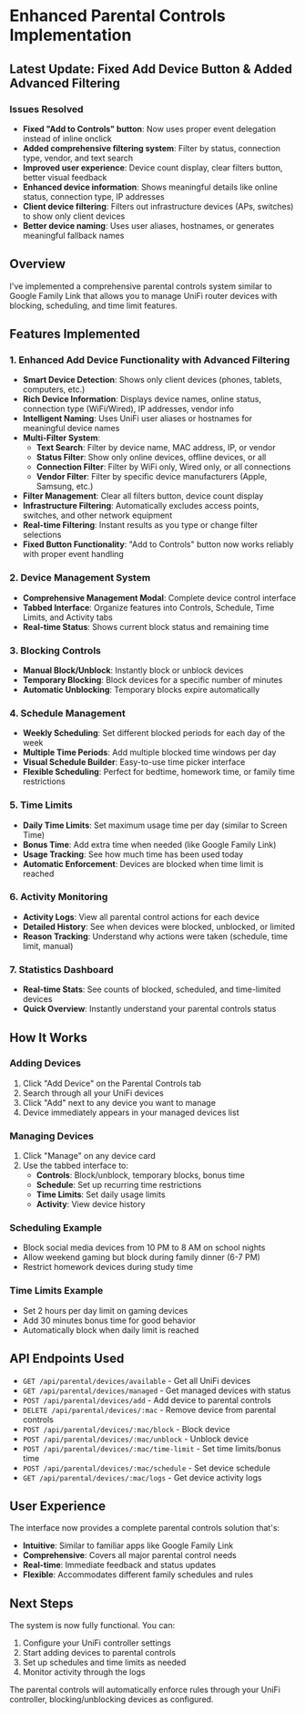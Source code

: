 # Enhanced Parental Controls Implementation

## Latest Update: Fixed Add Device Button & Added Advanced Filtering

### Issues Resolved
- **Fixed "Add to Controls" button**: Now uses proper event delegation instead of inline onclick
- **Added comprehensive filtering system**: Filter by status, connection type, vendor, and text search
- **Improved user experience**: Device count display, clear filters button, better visual feedback
- **Enhanced device information**: Shows meaningful details like online status, connection type, IP addresses
- **Client device filtering**: Filters out infrastructure devices (APs, switches) to show only client devices
- **Better device naming**: Uses user aliases, hostnames, or generates meaningful fallback names

## Overview
I've implemented a comprehensive parental controls system similar to Google Family Link that allows you to manage UniFi router devices with blocking, scheduling, and time limit features.

## Features Implemented

### 1. Enhanced Add Device Functionality with Advanced Filtering
- **Smart Device Detection**: Shows only client devices (phones, tablets, computers, etc.)
- **Rich Device Information**: Displays device names, online status, connection type (WiFi/Wired), IP addresses, vendor info
- **Intelligent Naming**: Uses UniFi user aliases or hostnames for meaningful device names
- **Multi-Filter System**: 
  - **Text Search**: Filter by device name, MAC address, IP, or vendor
  - **Status Filter**: Show only online devices, offline devices, or all
  - **Connection Filter**: Filter by WiFi only, Wired only, or all connections
  - **Vendor Filter**: Filter by specific device manufacturers (Apple, Samsung, etc.)
- **Filter Management**: Clear all filters button, device count display
- **Infrastructure Filtering**: Automatically excludes access points, switches, and other network equipment
- **Real-time Filtering**: Instant results as you type or change filter selections
- **Fixed Button Functionality**: "Add to Controls" button now works reliably with proper event handling

### 2. Device Management System
- **Comprehensive Management Modal**: Complete device control interface
- **Tabbed Interface**: Organize features into Controls, Schedule, Time Limits, and Activity tabs
- **Real-time Status**: Shows current block status and remaining time

### 3. Blocking Controls
- **Manual Block/Unblock**: Instantly block or unblock devices
- **Temporary Blocking**: Block devices for a specific number of minutes
- **Automatic Unblocking**: Temporary blocks expire automatically

### 4. Schedule Management
- **Weekly Scheduling**: Set different blocked periods for each day of the week
- **Multiple Time Periods**: Add multiple blocked time windows per day
- **Visual Schedule Builder**: Easy-to-use time picker interface
- **Flexible Scheduling**: Perfect for bedtime, homework time, or family time restrictions

### 5. Time Limits
- **Daily Time Limits**: Set maximum usage time per day (similar to Screen Time)
- **Bonus Time**: Add extra time when needed (like Google Family Link)
- **Usage Tracking**: See how much time has been used today
- **Automatic Enforcement**: Devices are blocked when time limit is reached

### 6. Activity Monitoring
- **Activity Logs**: View all parental control actions for each device
- **Detailed History**: See when devices were blocked, unblocked, or limited
- **Reason Tracking**: Understand why actions were taken (schedule, time limit, manual)

### 7. Statistics Dashboard
- **Real-time Stats**: See counts of blocked, scheduled, and time-limited devices
- **Quick Overview**: Instantly understand your parental controls status

## How It Works

### Adding Devices
1. Click "Add Device" on the Parental Controls tab
2. Search through all your UniFi devices
3. Click "Add" next to any device you want to manage
4. Device immediately appears in your managed devices list

### Managing Devices
1. Click "Manage" on any device card
2. Use the tabbed interface to:
   - **Controls**: Block/unblock, temporary blocks, bonus time
   - **Schedule**: Set up recurring time restrictions
   - **Time Limits**: Set daily usage limits
   - **Activity**: View device history

### Scheduling Example
- Block social media devices from 10 PM to 8 AM on school nights
- Allow weekend gaming but block during family dinner (6-7 PM)
- Restrict homework devices during study time

### Time Limits Example
- Set 2 hours per day limit on gaming devices
- Add 30 minutes bonus time for good behavior
- Automatically block when daily limit is reached

## API Endpoints Used
- `GET /api/parental/devices/available` - Get all UniFi devices
- `GET /api/parental/devices/managed` - Get managed devices with status
- `POST /api/parental/devices/add` - Add device to parental controls
- `DELETE /api/parental/devices/:mac` - Remove device from parental controls
- `POST /api/parental/devices/:mac/block` - Block device
- `POST /api/parental/devices/:mac/unblock` - Unblock device
- `POST /api/parental/devices/:mac/time-limit` - Set time limits/bonus time
- `POST /api/parental/devices/:mac/schedule` - Set device schedule
- `GET /api/parental/devices/:mac/logs` - Get device activity logs

## User Experience
The interface now provides a complete parental controls solution that's:
- **Intuitive**: Similar to familiar apps like Google Family Link
- **Comprehensive**: Covers all major parental control needs
- **Real-time**: Immediate feedback and status updates
- **Flexible**: Accommodates different family schedules and rules

## Next Steps
The system is now fully functional. You can:
1. Configure your UniFi controller settings
2. Start adding devices to parental controls
3. Set up schedules and time limits as needed
4. Monitor activity through the logs

The parental controls will automatically enforce rules through your UniFi controller, blocking/unblocking devices as configured.